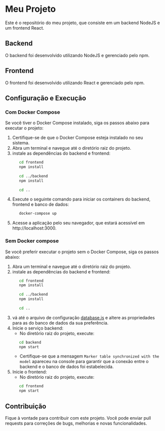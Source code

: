 # Meu Projeto

Este é o repositório do meu projeto, que consiste em um backend NodeJS e um frontend React.

## Backend

O backend foi desenvolvido utilizando NodeJS e gerenciado pelo npm.

## Frontend

O frontend foi desenvolvido utilizando React e gerenciado pelo npm.

## Configuração e Execução

### Com Docker Compose

Se você tiver o Docker Compose instalado, siga os passos abaixo para executar o projeto:

1. Certifique-se de que o Docker Compose esteja instalado no seu sistema.
2. Abra um terminal e navegue até o diretório raiz do projeto.
3. instale as dependências do backend e frontend:
   ```bash
      cd frontend
      npm install
      
      cd ../backend
      npm install
      
      cd .. 
   ```
4. Execute o seguinte comando para iniciar os containers do backend, frontend e banco de dados:
   ```bash
      docker-compose up
   ```
5. Acesse a aplicação pelo seu navegador, que estará acessível em http://localhost:3000.

### Sem Docker compose 

Se você preferir executar o projeto sem o Docker Compose, siga os passos abaixo:

1. Abra um terminal e navegue até o diretório raiz do projeto.
2. instale as dependências do backend e frontend:
   ```bash
      cd frontend
      npm install
      
      cd ../backend
      npm install
      
      cd ..
   ```
3. vá até o arquivo de configuração [database.js](backend/src/config/database.js) e altere as propriedades para as do banco de dados da sua preferência.
4. Inicie o serviço backend:
   - No diretório raiz do projeto, execute:
   ```bash
      cd backend
      npm start
   ```
   - Certifique-se que a mensagem ```Marker table synchronized with the model``` apareceu na console para garantir que a conexão entre o backend e o banco de dados foi estabelecida.
5. Inicie o frontend:
   - No diretório raiz do projeto, execute:
   ```bash
      cd frontend
      npm start
   ```
## Contribuição

Fique à vontade para contribuir com este projeto. Você pode enviar pull requests para correções de bugs, melhorias e novas funcionalidades.

